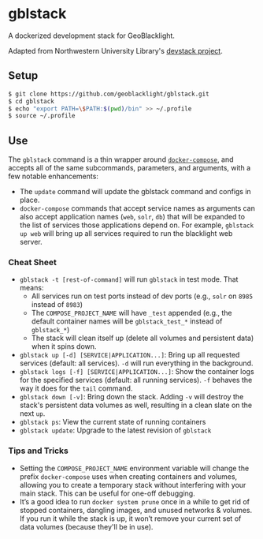 # gblstack
A dockerized development stack for GeoBlacklight.

Adapted from Northwestern University Library's [devstack project](https://github.com/nulib/devstack).

## Setup

```bash
$ git clone https://github.com/geoblacklight/gblstack.git
$ cd gblstack
$ echo "export PATH=\$PATH:$(pwd)/bin" >> ~/.profile
$ source ~/.profile
```

## Use

The `gblstack` command is a thin wrapper around [`docker-compose`](https://docs.docker.com/compose/reference/), and accepts
all of the same subcommands, parameters, and arguments, with a few notable enhancements:

* The `update` command will update the gblstack command and configs in place.
* `docker-compose` commands that accept service names as arguments can also accept application names
  (`web`, `solr`, `db`) that will be expanded to the list of services those
  applications depend on. For example, `gblstack up web` will bring up all services required
  to run the blacklight web server.

### Cheat Sheet

* `gblstack -t [rest-of-command]` will run `gblstack` in test mode. That means:
  * All services run on test ports instead of dev ports (e.g., `solr` on `8985` instead of `8983`)
  * The `COMPOSE_PROJECT_NAME` will have `_test` appended (e.g., the default container names will be 
    `gblstack_test_*` instead of `gblstack_*`)
  * The stack will clean itself up (delete all volumes and persistent data) when it spins down.
* `gblstack up [-d] [SERVICE|APPLICATION...]`: Bring up all requested services (default: all services).
  `-d` will run everything in the background.
* `gblstack logs [-f] [SERVICE|APPLICATION...]`: Show the container logs for the specified services (default:
  all running services). `-f` behaves the way it does for the `tail` command.
* `gblstack down [-v]`: Bring down the stack. Adding `-v` will destroy the stack's persistent data volumes as
  well, resulting in a clean slate on the next `up`.
* `gblstack ps`: View the current state of running containers
* `gblstack update`: Upgrade to the latest revision of `gblstack`

### Tips and Tricks

* Setting the `COMPOSE_PROJECT_NAME` environment variable will change the prefix `docker-compose` uses when
  creating containers and volumes, allowing you to create a temporary stack without interfering with your
  main stack. This can be useful for one-off debugging.
* It’s a good idea to run `docker system prune` once in a while to get rid of stopped containers, dangling
  images, and unused networks & volumes. If you run it while the stack is up, it won’t remove your current
  set of data volumes (because they'll be in use).

